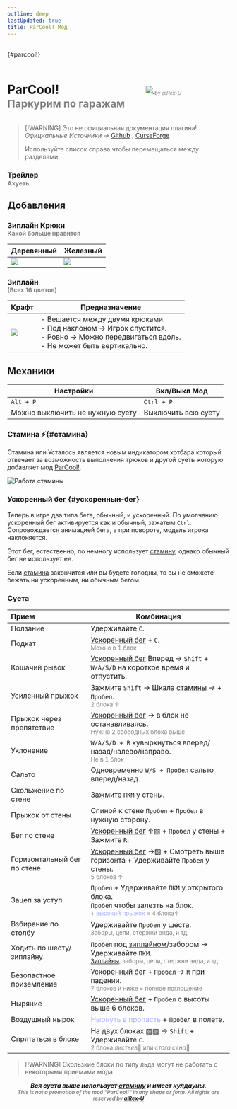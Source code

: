 ```yaml
---
outline: deep
lastUpdated: true
title: ParСool! Мод 
---
```


<Pill name="🏗️ ML Create 3" link="/wiki/season/ml-create-3" color="#868dcc"  /><br/>{#parcool!}

<!-- Заголовок + картинка  -->
<div style="display: flex; align-items: center;"> 
    <!-- Заголовок -->
  <div style="flex: 1; padding-right: 20px;">
    <h1> ParCool! <br/> <span style="color: gray;"><sup>Паркурим по гаражам</sup></span></h1>  
  </div>
    <!-- Картинка -->
  <div style="flex: 0 0 190px;">
    <a href="https://www.curseforge.com/minecraft/mc-mods/parcool" target="_blank"> <!-- Гиперссылка в отдельную вкладку -->
      <img  src="https://media.forgecdn.net/attachments/803/818/parcool-new-logo-mk.png" style="flex: 0 0;">
    </a>
    <a href="https://github.com/alRex-U" target="_blank" style="text-decoration: none;">
      <span style="color: gray;"><sub>by <i>alRex-U</i></sub></span>
    </a>
  </div>
</div> 

<!-- # ParCool <br/> <span style="color: gray;"><sup>Паркурим по гаражам</sup></span> -->

> [!WARNING] Это не официальная документация плагина! 
> *Официальные Источники ->* [Github](https://github.com/alRex-U/ParCool/blob/main/docs/parcool-guide-on-web-latest/Introduction.md) , [CurseForge](https://www.curseforge.com/minecraft/mc-mods/parcool)
>
> Используйте список справа чтобы перемещаться между разделами

### Трейлер<br/> <span style="color: gray;"><sup>Ахуеть</sup></span>
<Vid id="yd8yR_lIz_A" />

## Добавления
### Зиплайн Крюки<br/> <span style="color: gray;"><sup>Какой больше нравится</sup></span>
|Деревянный|Железный|
|-|-|
|![](/WIKI/ML-Create-3/ParCool/wooden_hook.png)|![](/WIKI/ML-Create-3/ParCool/iron_hook.png)|

### Зиплайн <br/> <span style="color: gray;"><sup>(Всех 16 цветов)</sup></span>
|Крафт|Предназначение|
|-|-|
|![](/WIKI/ML-Create-3/ParCool/zipline_rope.png)|- Вешается между двумя крюками. <br/> - Под наклоном -> Игрок спустится. <br/>- Ровно -> Можно передвигаться вдоль. <br/> - Не может быть вертикально.|
## Механики

|Настройки|Вкл/Выкл Мод|
|-|-|
|`Alt + P`|`Ctrl + P`|
|Можно выключить не нужную суету|Выключить всю суету|
### Стамина ⚡{#стамина}
Стамина или Усталось является новым индикатором хотбара который отвечает за возможность выполнения трюков и другой суеты которую добавляет мод [ParCool!](#parcool!).

![Работа стамины](/WIKI/ML-Create-3/ParCool/stamina_preview.gif)

### Ускоренный бег {#ускоренныи-бег}
Теперь в игре два типа бега, обычный, и ускоренный. По умолчанию ускоренный бег активируется как и обычный, зажатым `Ctrl`. Сопровождается анимацией бега, а при повороте, модель игрока наклоняется. 

Этот бег, естественно, по немногу использует [стамину](#стамина), однако обычный бег не использует ее.

Если [стамина](#стамина) закончится или вы будете голодны, то вы не сможете бежать ни ускоренным, ни обычным бегом. 


### Cуета 

|Прием|Комбинация|
|:-|-|
|Ползание | Удерживайте `C`. |
|Подкат | [Ускоренный бег](#ускоренныи-бег) + `C`.<br/><span style="color: gray;"><sup>Можно в 1 блок</sup></span>|
|Кошачий рывок | [Ускоренный бег](#ускоренныи-бег) Вперед -> `Shift` + `W/A/S/D` на короткое время и отпустить. |
|Усиленный прыжок | Зажмите `Shift` -> Шкала [стамины](#стамина) -> + `Пробел`. <br/><span style="color: gray;"><sup>2 блока ↑</sup></span>|
|Прыжок через препятствие | [Ускоренный бег](#ускоренныи-бег) -> в блок не останавливаясь. <br/><span style="color: gray;"><sup>Нужно 2 свободных блока выше</sup></span>|
|Уклонение |`W/A/S/D + R` кувыркнуться вперед/назад/налево/направо. <br/><span style="color: gray;"><sup>Не в 1 блок</sup></span>|
|Сальто | Одновременно `W/S + Пробел` сальто вперед/назад.|
|Скольжение по стене |Зажмите `ПКМ` у стены.|
|Прыжок от стены|Спиной к стене `Пробел` + `Пробел` в нужную сторону.|
|Бег по стене | [Ускоренный бег](#ускоренныи-бег) ↑▨ + `Пробел` у стены + Зажмите `R`.|
|Горизонтальный бег по стене| [Ускоренный бег](#ускоренныи-бег) ->▨ + Смотреть выше горизонта + Удерживайте `Пробел` у стены.<br/><span style="color: gray;"><sup>5 блоков ↑</sup></span>|
|Зацеп за уступ| `Пробел` + Удерживайте `ПКМ` у открытого блока. <br/>`Пробел` чтобы залезть на блок. <br/><span style="color: gray;"><sup>+ <span style="color: #a8b1ff;">высокий прыжок</span> = 4 блока↑</sup></span>|
|Взбирание по столбу  | Удерживайте `Пробел` у шеста.<br/><span style="color: gray;"><sup>Заборы, цепи, стержни энда, и тд.</sup></span>|
|Ходить по шесту/зиплайну | `Пробел` под [зиплайном](#зиплаин-всех-16-цветов)/забором -> Удерживайте `ПКМ`.<br/><span style="color: gray;"><sup>[Зиплайны](#зиплаин-всех-16-цветов), заборы, цепи, стержни энда, и тд.</sup></span>|
|Безопастное приземление|[Ускоренный бег](#ускоренныи-бег) + `Пробел` -> `R` при падении.<br/><span style="color: gray;"><sup> 7 блоков и ниже = полное поглощение </sup></span>|
|Ныряние|[Ускоренный бег](#ускоренныи-бег) + `Пробел` с высоты выше 6 блоков.|
|Воздушный нырок| <span style="color: #a8b1ff;">Нырнуть в пропасть</span> + `Пробел` в полете.|
|Спрятаться в блоке|На двух блоках ▨▨  -> `Shift` + Удерживайте `C`.<br/><span style="color: gray;"><sup> 2 блока *листьев*🍃 или *стога* *сена*🌾 </sup></span>|

> [!WARNING] Скользкие блоки по типу льда могут не работать с некоторыми приемами мода

***<center> Вся суета выше использует [стамину](#стамина) и имеет кулдауны. <br/><span style="color: gray;"><sup> This is not a promotion of the mod "ParCool!" in any shape or form. All rights are reserved by [alRex-U](https://github.com/alRex-U) </sup></span></center>***
